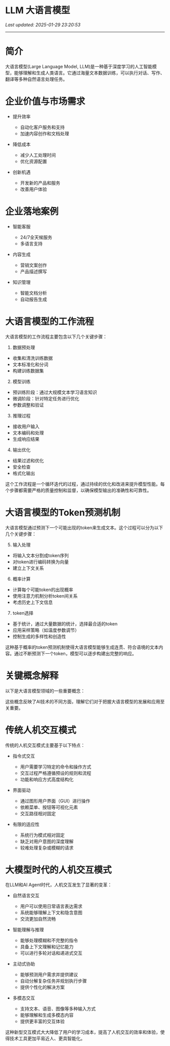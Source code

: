 # LLM 大语言模型

_Last updated: 2025-01-29 23:20:53_

---

# 简介


大语言模型(Large Language Model, LLM)是一种基于深度学习的人工智能模型，能够理解和生成人类语言。它通过海量文本数据训练，可以执行对话、写作、翻译等多种自然语言处理任务。


# 企业价值与市场需求


- 提升效率
  - 自动化客户服务和支持
  - 加速内容创作和文档处理

- 降低成本
  - 减少人工处理时间
  - 优化资源配置

- 创新机遇
  - 开发新的产品和服务
  - 改善用户体验

# 企业落地案例


- 智能客服
  - 24/7全天候服务
  - 多语言支持

- 内容生成
  - 营销文案创作
  - 产品描述撰写

- 知识管理
  - 智能文档分析
  - 自动报告生成

# 大语言模型的工作流程


大语言模型的工作流程主要包含以下几个关键步骤：


1. 数据预处理
  - 收集和清洗训练数据
  - 文本标准化和分词
  - 构建训练数据集

2. 模型训练
  - 预训练阶段：通过大规模文本学习语言知识
  - 微调阶段：针对特定任务进行优化
  - 参数调整和验证

3. 推理过程
  - 接收用户输入
  - 文本编码和处理
  - 生成响应结果

4. 输出优化
  - 结果过滤和优化
  - 安全检查
  - 格式化输出

这个工作流程是一个循环迭代的过程，通过持续的优化和改进来提升模型性能。每个步骤都需要严格的质量控制和监督，以确保模型输出的准确性和可靠性。


# 大语言模型的Token预测机制


大语言模型通过预测下一个可能出现的token来生成文本。这个过程可以分为以下几个关键步骤：


5. 输入处理
  - 将输入文本分割成token序列
  - 对token进行编码转换为向量
  - 建立上下文关系

6. 概率计算
  - 计算每个可能token的出现概率
  - 使用注意力机制分析token间关系
  - 考虑历史上下文信息

7. token选择
  - 基于统计，通过大量数据的统计，选择最合适的token
  - 应用采样策略（如温度参数调节）
  - 控制生成的多样性和创造性

这种基于概率的token预测机制使得大语言模型能够生成连贯、符合语境的文本内容。通过不断预测下一个token，模型可以逐步构建出完整的响应。


# 关键概念解释


以下是大语言模型领域的一些重要概念：


这些概念反映了AI技术的不同方面，理解它们对于把握大语言模型的发展和应用至关重要。


# 传统人机交互模式


传统的人机交互模式主要基于以下特点：


  - 指令式交互
    - 用户需要学习特定的命令和操作方式
    - 交互过程严格遵循预设的规则和流程
    - 功能和响应方式高度结构化

  - 界面驱动
    - 通过图形用户界面（GUI）进行操作
    - 依赖菜单、按钮等可视化元素
    - 交互路径相对固定

  - 有限的适应性
    - 系统行为模式相对固定
    - 缺乏对用户意图的深度理解
    - 较难处理复杂或模糊的请求

# 大模型时代的人机交互模式


在LLM和AI Agent时代，人机交互发生了显著的变革：


  - 自然语言交互
    - 用户可以使用日常语言表达需求
    - 系统能够理解上下文和隐含意图
    - 交流更加自然流畅

  - 智能理解与推理
    - 能够处理模糊和不完整的指令
    - 具备上下文理解和记忆能力
    - 可以进行多轮对话和递进式交互

  - 主动式协助
    - 能够预测用户需求并提供建议
    - 自动分解复杂任务并规划执行步骤
    - 提供个性化的解决方案

  - 多模态交互
    - 支持文本、语音、图像等多种输入方式
    - 能够理解和生成多模态内容
    - 提供更丰富的交互体验

这种新型交互模式大大降低了用户的学习成本，提高了人机交互的效率和体验，使得技术工具更加平易近人、更具智能化。

